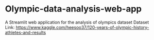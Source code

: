 # Olympic-data-analysis-web-app
A Streamlit web application for the analysis of olympics dataset  Dataset Link: https://www.kaggle.com/heesoo37/120-years-of-olympic-history-athletes-and-results
